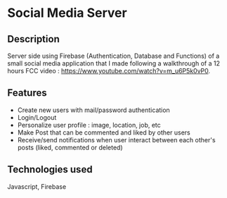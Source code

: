 # Social Media Server

## Description

Server side using Firebase (Authentication, Database and Functions) of a small social media application that I made following a walkthrough of a 12 hours FCC video : https://www.youtube.com/watch?v=m_u6P5k0vP0.

## Features

 - Create new users with mail/password authentication
 - Login/Logout
 - Personalize user profile : image, location, job, etc
 - Make Post that can be commented and liked by other users
 - Receive/send notifications when user interact between each other's posts (liked, commented or deleted)

## Technologies used

Javascript, Firebase